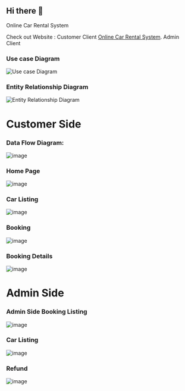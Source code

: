 ## Hi there 👋
Online Car Rental System

Check out Website :  Customer Client [Online Car Rental System](https://crs-cdac-project.firebaseapp.com/).
                     Admin Client

### Use case Diagram
![Use case Diagram](https://github.com/Online-Car-Rental-System-CDAC-Proj/CustomerCRS/assets/83832250/6c74be4e-7f28-4dda-9369-b574523a35e4)

### Entity Relationship Diagram
![Entity Relationship Diagram](https://github.com/Online-Car-Rental-System-CDAC-Proj/CustomerCRS/assets/83832250/f0cdc42a-0aae-4088-9f50-401b0bc4de83)

# Customer Side

### Data Flow Diagram:
![image](https://github.com/Online-Car-Rental-System-CDAC-Proj/.github/assets/112746559/38a93931-a655-472c-9dff-0eda7c0982e6)

<!-- ![image](https://github.com/Online-Car-Rental-System-CDAC-Proj/CustomerCRS/assets/83832250/94923a7a-92fd-4f50-9187-f6a702ba4db4) -->

### Home Page
![image](https://github.com/Online-Car-Rental-System-CDAC-Proj/CustomerCRS/assets/83832250/4d3debf5-14b3-4d0b-b65c-5f0c63ba81fb)

### Car Listing
![image](https://github.com/Online-Car-Rental-System-CDAC-Proj/CustomerCRS/assets/83832250/09284158-ab8a-4e3f-9039-97bfe508f99b)

### Booking
![image](https://github.com/Online-Car-Rental-System-CDAC-Proj/CustomerCRS/assets/83832250/a2e55b83-1d83-415a-94c7-bf175e7e26b6)

### Booking Details
![image](https://github.com/Online-Car-Rental-System-CDAC-Proj/CustomerCRS/assets/83832250/baa71495-108f-43f9-9f2f-43abb0897af2)

# Admin Side
### Admin Side Booking Listing
![image](https://github.com/Online-Car-Rental-System-CDAC-Proj/CustomerCRS/assets/83832250/e8b2b68d-095c-453c-a1a6-6e3321a96671)

### Car Listing
![image](https://github.com/Online-Car-Rental-System-CDAC-Proj/CustomerCRS/assets/83832250/15321736-d0f8-4f9e-a4b1-73e6bc480532)

### Refund
![image](https://github.com/Online-Car-Rental-System-CDAC-Proj/CustomerCRS/assets/83832250/79413275-da11-40ac-8f98-d1678a011100)

<!--

**Here are some ideas to get you started:**

🙋‍♀️ A short introduction - what is your organization all about?
🌈 Contribution guidelines - how can the community get involved?
👩‍💻 Useful resources - where can the community find your docs? Is there anything else the community should know?
🍿 Fun facts - what does your team eat for breakfast?
🧙 Remember, you can do mighty things with the power of [Markdown](https://docs.github.com/github/writing-on-github/getting-started-with-writing-and-formatting-on-github/basic-writing-and-formatting-syntax)
-->
